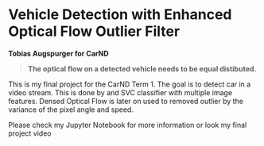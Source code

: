 # Vehicle Detection with Enhanced Optical Flow Outlier Filter

**Tobias Augspurger for CarND**

> __**The optical flow on a detected vehicle needs to be equal distibuted.**__ 

This is my final project for the CarND Term 1. The goal is to detect car in a video stream. This is done by and SVC classifier with multiple image features. Densed Optical Flow is later on used to removed outlier by the variance of the pixel angle and speed.

Please check my Jupyter Notebook for more information or look my final project video
